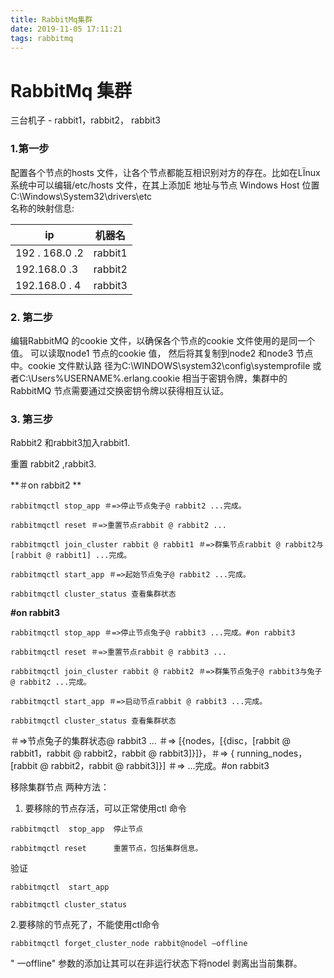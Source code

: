 ```yaml
---
title: RabbitMq集群
date: 2019-11-05 17:11:21
tags: rabbitmq
---
```

# RabbitMq 集群
  三台机子 - rabbit1，rabbit2， rabbit3
 ### 1.第一步  
配置各个节点的hosts 文件，让各个节点都能互相识别对方的存在。比如在LÏnux 系统中可以编辑/etc/hosts 文件，在其上添加E 地址与节点
Windows Host 位置    C:\Windows\System32\drivers\etc  
名称的映射信息:  

|ip|机器名|
|---|---|
|192 . 168.0 .2 |rabbit1|
|192.168.0 .3 | rabbit2|
|192.168.0 . 4 |rabbit3|

### 2. 第二步  
编辑RabbitMQ 的cookie 文件，以确保各个节点的cookie 文件使用的是同一个值。
可以读取node1 节点的cookie 值， 然后将其复制到node2 和node3 节点中。cookie 文件默认路
径为C:\WINDOWS\system32\config\systemprofile 或者C:\Users%USERNAME%.erlang.cookie 相当于密钥令牌，集群中的RabbitMQ 节点需要通过交换密钥令牌以获得相互认证。  
### 3. 第三步  
Rabbit2 和rabbit3加入rabbit1.  

重置 rabbit2 ,rabbit3.   

**＃on rabbit2 **  

`rabbitmqctl stop_app ＃=>停止节点兔子@ rabbit2 ...完成。   `

`rabbitmqctl reset ＃=>重置节点rabbit @ rabbit2 ...   `

`rabbitmqctl join_cluster rabbit @ rabbit1 ＃=>群集节点rabbit @ rabbit2与[rabbit @ rabbit1] ...完成。  `

`rabbitmqctl start_app ＃=>起始节点兔子@ rabbit2 ...完成。  `

`rabbitmqctl cluster_status 查看集群状态`



**#on rabbit3**   

`rabbitmqctl stop_app ＃=>停止节点兔子@ rabbit3 ...完成。#on rabbit3   `

`rabbitmqctl reset ＃=>重置节点rabbit @ rabbit3 ...   `

`rabbitmqctl join_cluster rabbit @ rabbit2 ＃=>群集节点兔子@ rabbit3与兔子@ rabbit2 ...完成。  `

`rabbitmqctl start_app ＃=>启动节点rabbit @ rabbit3 ...完成。  `

`rabbitmqctl cluster_status 查看集群状态  `

＃=>节点兔子的集群状态@ rabbit3 ... ＃=> [{nodes，[{disc，[rabbit @ rabbit1，rabbit @ rabbit2，rabbit @ rabbit3]}]}，＃=> { running_nodes，[rabbit @ rabbit2，rabbit @ rabbit3]}] ＃=> ...完成。#on rabbit3  

移除集群节点
两种方法： 
1.	要移除的节点存活，可以正常使用ctl 命令  

`rabbitmqctl  stop_app  停止节点  `

`rabbitmqctl reset      重置节点，包括集群信息。  `

验证  

`rabbitmqctl  start_app   `

`rabbitmqctl cluster_status   ` 

2.要移除的节点死了，不能使用ctl命令  

 `rabbitmqctl forget_cluster_node rabbit@nodel –offline ` 

" 一offline" 参数的添加让其可以在非运行状态下将nodel 剥离出当前集群。


